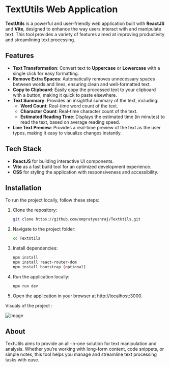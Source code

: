 # TextUtils Web Application

**TextUtils** is a powerful and user-friendly web application built with **ReactJS** and **Vite**, designed to enhance the way users interact with and manipulate text. This tool provides a variety of features aimed at improving productivity and streamlining text processing.

## Features

- **Text Transformation**: Convert text to **Uppercase** or **Lowercase** with a single click for easy formatting.
- **Remove Extra Spaces**: Automatically removes unnecessary spaces between words and lines, ensuring clean and well-formatted text.
- **Copy to Clipboard**: Easily copy the processed text to your clipboard with a button, making it quick to paste elsewhere.
- **Text Summary**: Provides an insightful summary of the text, including:
  - **Word Count**: Real-time word count of the text.
  - **Character Count**: Real-time character count of the text.
  - **Estimated Reading Time**: Displays the estimated time (in minutes) to read the text, based on average reading speed.
- **Live Text Preview**: Provides a real-time preview of the text as the user types, making it easy to visualize changes instantly.

## Tech Stack

- **ReactJS** for building interactive UI components.
- **Vite** as a fast build tool for an optimized development experience.
- **CSS** for styling the application with responsiveness and accessibility.

## Installation

To run the project locally, follow these steps:

1. Clone the repository:

   ```bash
   git clone https://github.com/ompratyushraj/TextUtils.git
   ```
2. Navigate to the project folder:

   ```bash
   cd TextUtils
   ```
3. Install dependencies:

   ```bash
   npm install
   npm install react-router-dom
   npm install bootstrap (optional)
   ```
4. Run the application locally:

   ```bash
   npm run dev
   ```

5. Open the application in your browser at http://localhost:3000.

Visuals of the project : 

![image](https://github.com/user-attachments/assets/55513e87-b09c-4850-ba38-14464183bc40)

## About

TextUtils aims to provide an all-in-one solution for text manipulation and analysis. Whether you’re working with long-form content, code snippets, or simple notes, this tool helps you manage and streamline text processing tasks with ease.


